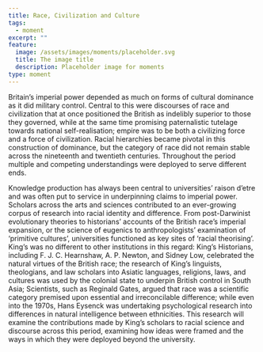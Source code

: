 ```yaml
---
title: Race, Civilization and Culture
tags:
  - moment
excerpt: ""
feature:
  image: /assets/images/moments/placeholder.svg
  title: The image title
  description: Placeholder image for moments
type: moment
---
```


Britain’s imperial power depended as much on forms of cultural dominance as it did military control. Central to this were discourses of race and civilization that at once positioned the British as indelibly superior to those they governed, while at the same time promising paternalistic tutelage towards national self-realisation; empire was to be both a civilizing force and a force of civilization. Racial hierarchies became pivotal in this construction of dominance, but the category of race did not remain stable across the nineteenth and twentieth centuries. Throughout the period multiple and competing understandings were deployed to serve different ends.

Knowledge production has always been central to universities’ raison d’etre and was often put to service in underpinning claims to imperial power. Scholars across the arts and sciences contributed to an ever-growing corpus of research into racial identity and difference. From post-Darwinist evolutionary theories to historians’ accounts of the British race’s imperial expansion, or the science of eugenics to anthropologists’ examination of ‘primitive cultures’, universities functioned as key sites of ‘racial theorising’. King’s was no different to other institutions in this regard: King’s Historians, including F. J. C. Hearnshaw, A. P. Newton, and Sidney Low, celebrated the natural virtues of the British race; the research of King’s linguists, theologians, and law scholars into Asiatic languages, religions, laws, and cultures was used by the colonial state to underpin British control in South Asia; Scientists, such as Reginald Gates, argued that race was a scientific category premised upon essential and irreconcilable difference; while even into the 1970s, Hans Eysenck was undertaking psychological research into differences in natural intelligence between ethnicities. This research will examine the contributions made by King’s scholars to racial science and discourse across this period, examining how ideas were framed and the ways in which they were deployed beyond the university.
